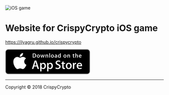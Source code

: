 <img src="img/iphone-screen.gif" alt="iOS game" width="300">

# Website for CrispyCrypto iOS game

https://ilyagru.github.io/crispycrypto

[![Download on the App Store](img/Download_on_the_App_Store_Badge_US-UK_135x40@2x.png)](https://itunes.apple.com/us/app/crispycrypto/id1412148566)

---

Copyright &copy; 2018 CrispyCrypto
